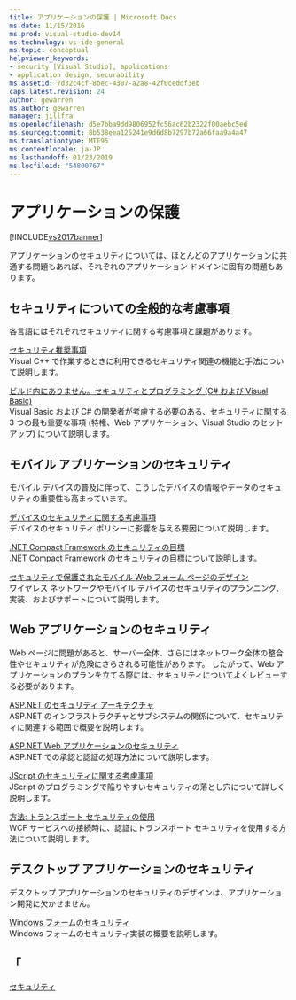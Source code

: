 ```yaml
---
title: アプリケーションの保護 | Microsoft Docs
ms.date: 11/15/2016
ms.prod: visual-studio-dev14
ms.technology: vs-ide-general
ms.topic: conceptual
helpviewer_keywords:
- security [Visual Studio], applications
- application design, securability
ms.assetid: 7d32c4cf-8bec-4307-a2a8-42f0ceddf3eb
caps.latest.revision: 24
author: gewarren
ms.author: gewarren
manager: jillfra
ms.openlocfilehash: d5e7bba9dd9806952fc56ac62b2322f00aebc5ed
ms.sourcegitcommit: 8b538eea125241e9d6d8b7297b72a66faa9a4a47
ms.translationtype: MTE95
ms.contentlocale: ja-JP
ms.lasthandoff: 01/23/2019
ms.locfileid: "54800767"
---
```

# <a name="securing-applications"></a>アプリケーションの保護
[!INCLUDE[vs2017banner](../includes/vs2017banner.md)]

アプリケーションのセキュリティについては、ほとんどのアプリケーションに共通する問題もあれば、それぞれのアプリケーション ドメインに固有の問題もあります。  
  
## <a name="general-security-considerations"></a>セキュリティについての全般的な考慮事項  
 各言語にはそれぞれセキュリティに関する考慮事項と課題があります。  
  
 [セキュリティ推奨事項](http://msdn.microsoft.com/library/86acaccf-cdb4-4517-bd58-553618e3ec42)  
 Visual C++ で作業するときに利用できるセキュリティ関連の機能と手法について説明します。  
  
 [ビルド内にありません。セキュリティとプログラミング (C# および Visual Basic)](http://msdn.microsoft.com/227e2863-cf09-4c28-9611-bcd82be5e994)  
 Visual Basic および C# の開発者が考慮する必要のある、セキュリティに関する 3 つの最も重要な事項 (特権、Web アプリケーション、Visual Studio のセットアップ) について説明します。  
  
## <a name="securing-mobile-applications"></a>モバイル アプリケーションのセキュリティ  
 モバイル デバイスの普及に伴って、こうしたデバイスの情報やデータのセキュリティの重要性も高まっています。  
  
 [デバイスのセキュリティに関する考慮事項](http://msdn.microsoft.com/45fab484-8718-452e-8210-04fda3c6cb87)  
 デバイスのセキュリティ ポリシーに影響を与える要因について説明します。  
  
 [.NET Compact Framework のセキュリティの目標](http://msdn.microsoft.com/64ac2770-e2bc-40a3-abbf-56c8a2c0e364)  
 .NET Compact Framework のセキュリティの目標について説明します。  
  
 [セキュリティで保護されたモバイル Web フォーム ページのデザイン](http://msdn.microsoft.com/b69727c1-f81f-4221-a116-8f92f769365f)  
 ワイヤレス ネットワークやモバイル デバイスのセキュリティのプランニング、実装、およびサポートについて説明します。  
  
## <a name="securing-web-applications"></a>Web アプリケーションのセキュリティ  
 Web ページに問題があると、サーバー全体、さらにはネットワーク全体の整合性やセキュリティが危険にさらされる可能性があります。 したがって、Web アプリケーションのプランを立てる際には、セキュリティについてよくレビューする必要があります。  
  
 [ASP.NET のセキュリティ アーキテクチャ](http://msdn.microsoft.com/library/c34d6f4f-f64d-4697-bd32-02dd2ddf726f)  
 ASP.NET のインフラストラクチャとサブシステムの関係について、セキュリティに関連する範囲で概要を説明します。  
  
 [ASP.NET Web アプリケーションのセキュリティ](http://msdn.microsoft.com/library/658d0430-1644-4744-b52d-08b0d6fcacb8)  
 ASP.NET での承認と認証の処理方法について説明します。  
  
 [JScript のセキュリティに関する考慮事項](http://msdn.microsoft.com/8572efc9-071a-472d-a1a4-f0a3b42644c1)  
 JScript のプログラミングで陥りやすいセキュリティの落とし穴について詳しく説明します。  
  
 [方法: トランスポート セキュリティの使用](http://msdn.microsoft.com/16210e41-5492-4cc8-9002-7366b1fc7297)  
 WCF サービスへの接続時に、認証にトランスポート セキュリティを使用する方法について説明します。  
  
## <a name="securing-desktop-applications"></a>デスクトップ アプリケーションのセキュリティ  
 デスクトップ アプリケーションのセキュリティのデザインは、アプリケーション開発に欠かせません。  
  
 [Windows フォームのセキュリティ](http://msdn.microsoft.com/library/932d438a-5285-46d8-a958-8c93d0ad6cae)  
 Windows フォームのセキュリティ実装の概要を説明します。  
  
## <a name="see-also"></a>「  
 [セキュリティ](../ide/security-in-visual-studio.md)
